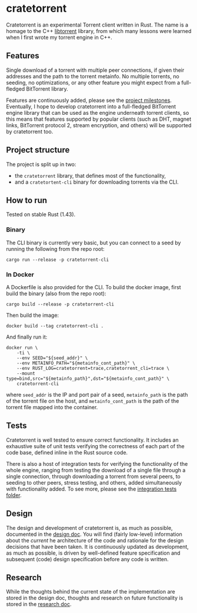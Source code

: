 # cratetorrent

Cratetorrent is an experimental Torrent client written in Rust. The name is a
homage to the C++ [libtorrent](https://github.com/arvidn/libtorrent) library,
from which many lessons were learned when I first wrote my torrent engine in
C++.


## Features

Single download of a torrent with multiple peer connections, if given their
addresses and the path to the torrent metainfo. No multiple torrents, no
seeding, no optimizations, or any other feature you might expect from a
full-fledged BitTorrent library.

Features are continuously added, please see the [project
milestones](https://github.com/mandreyel/cratetorrent/issues/26). Eventually, I
hope to develop cratetorrent into a full-fledged BitTorrent engine library that
can be used as the engine underneath torrent clients, so this means that
features supported by popular clients (such as DHT, magnet links, BitTorrent
protocol 2, stream encryption, and others) will be supported by cratetorrent
too.


## Project structure

The project is split up in two:
- the `cratetorrent` library, that defines most of the functionality,
- and a `cratetortent-cli` binary for downloading torrents via the CLI.


## How to run

Tested on stable Rust (1.43).

### Binary

The CLI binary is currently very basic, but you can connect to a seed by
running the following from the repo root:
```
cargo run --release -p cratetorrent-cli
```

### In Docker

A Dockerfile is also provided for the CLI. To build the docker image, first
  build the binary (also from the repo root):
```
cargo build --release -p cratetorrent-cli
```
Then build the image:
```
docker build --tag cratetorrent-cli .
```
And finally run it:
```
docker run \
    -ti \
    --env SEED="${seed_addr}" \
    --env METAINFO_PATH="${metainfo_cont_path}" \
    --env RUST_LOG=cratetorrent=trace,cratetorrent_cli=trace \
    --mount type=bind,src="${metainfo_path}",dst="${metainfo_cont_path}" \
    cratetorrent-cli
```
where `seed_addr` is the IP and port pair of a seed, `metainfo_path` is the path
of the torrent file on the host, and `metainfo_cont_path` is the
path of the torrent file mapped into the container.


## Tests

Cratetorrent is well tested to ensure correct functionality. It includes an
exhaustive suite of unit tests verifying the correctness of each part of the
code base, defined inline in the Rust source code.

There is also a host of integration tests for verifying the functionality of the
whole engine, ranging from testing the download of a single file through a
single connection, through downloading a torrent from several peers, to seeding
to other peers, stress testing, and others, added simultaneously with
functionality added. To see more, please see the [integration tests
folder](tests).


## Design

The design and development of cratetorrent is, as much as possible, documented
in the [design doc](DESIGN.md). You will find (fairly low-level) information
about the _current_ he architecture of the code and rationale for the design
decisions that have been taken. It is continuously updated as development, as
much as possible, is driven by well-defined feature specification and subsequent
(code) design specification before any code is written.


## Research

While the thoughts behind the current state of the implementation are stored
in the design doc, thoughts and research on future functionality is stored in
the [research doc](RESEARCH.md).
